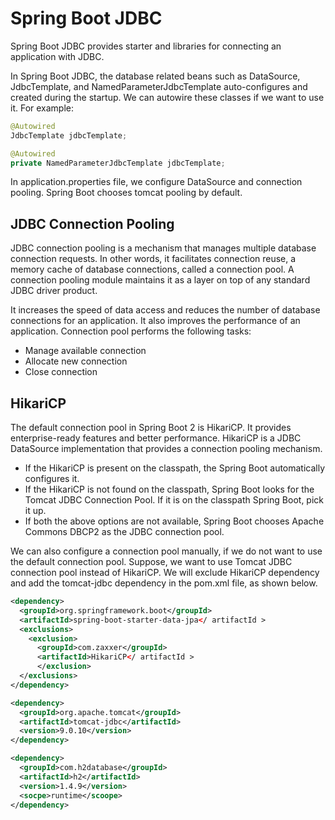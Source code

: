# Spring Boot JDBC

Spring Boot JDBC provides starter and libraries for connecting an application with JDBC.

In Spring Boot JDBC, the database related beans such as DataSource, JdbcTemplate, and NamedParameterJdbcTemplate auto-configures and created during the startup. We can autowire these classes if we want to use it. For example:

```java
@Autowired  
JdbcTemplate jdbcTemplate;  

@Autowired  
private NamedParameterJdbcTemplate jdbcTemplate;  
```
In application.properties file, we configure DataSource and connection pooling. Spring Boot chooses tomcat pooling by default.

## JDBC Connection Pooling
JDBC connection pooling is a mechanism that manages multiple database connection requests. In other words, it facilitates connection reuse, a memory cache of database connections, called a connection pool. A connection pooling module maintains it as a layer on top of any standard JDBC driver product.

It increases the speed of data access and reduces the number of database connections for an application. It also improves the performance of an application. Connection pool performs the following tasks:

- Manage available connection
- Allocate new connection
- Close connection

## HikariCP
The default connection pool in Spring Boot 2 is HikariCP. It provides enterprise-ready features and better performance. HikariCP is a JDBC DataSource implementation that provides a connection pooling mechanism.

- If the HikariCP is present on the classpath, the Spring Boot automatically configures it.
- If the HikariCP is not found on the classpath, Spring Boot looks for the Tomcat JDBC Connection Pool. If it is on the classpath Spring Boot, pick it up.
- If both the above options are not available, Spring Boot chooses Apache Commons DBCP2 as the JDBC connection pool.

We can also configure a connection pool manually, if we do not want to use the default connection pool. Suppose, we want to use Tomcat JDBC connection pool instead of HikariCP. We will exclude HikariCP dependency and add the tomcat-jdbc dependency in the pom.xml file, as shown below.

```xml
<dependency>  
  <groupId>org.springframework.boot</groupId>  
  <artifactId>spring-boot-starter-data-jpa</ artifactId >  
  <exclusions>  
    <exclusion>  
      <groupId>com.zaxxer</groupId>  
      <artifactId>HikariCP</ artifactId >  
      </exclusion>  
  </exclusions>  
</dependency>  

<dependency>  
  <groupId>org.apache.tomcat</groupId>  
  <artifactId>tomcat-jdbc</artifactId>  
  <version>9.0.10</version>  
</dependency>  

<dependency>  
  <groupId>com.h2database</groupId>  
  <artifactId>h2</artifactId>  
  <version>1.4.9</version>  
  <socpe>runtime</scoope>  
</dependency>  
```
